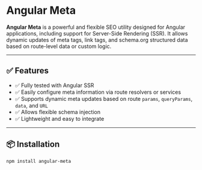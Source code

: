 # Angular Meta

**Angular Meta** is a powerful and flexible SEO utility designed for Angular applications, including support for Server-Side Rendering (SSR). It allows dynamic updates of meta tags, link tags, and schema.org structured data based on route-level data or custom logic.

---

## ✅ Features

- ✅ Fully tested with Angular SSR
- ✅ Easily configure meta information via route resolvers or services
- ✅ Supports dynamic meta updates based on route `params`, `queryParams`, `data`, and `URL`
- ✅ Allows flexible schema injection
- ✅ Lightweight and easy to integrate

---

## 📦 Installation

```bash
npm install angular-meta
```
